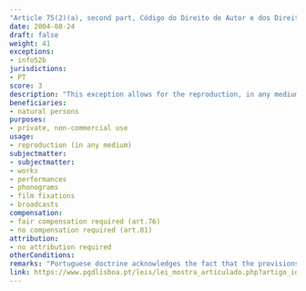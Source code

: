 ```yaml
---
"Article 75(2)(a), second part, Código do Direito de Autor e dos Direitos Conexos"
date: 2004-08-24
draft: false
weight: 41
exceptions:
- info52b
jurisdictions:
- PT
score: 3
description: "This exception allows for the reproduction, in any medium, performed by a natural person for private use and without direct or indirect commercial purposes. The law (art.81) also allows for the reproduction, in a single copy, for purposes of exclusively scientific or humanitarian interest, of works not yet commercially available or impossible to obtain, for the time necessary for their use. Private use is also allowed as long as it does not harm the normal exploitation of the work and does not cause unjustified damage to the legitimate interests of the author nd is not used for any purposes of public communication or commercialisation." 
beneficiaries:
- natural persons
purposes: 
- private, non-commercial use 
usage:
- reproduction (in any medium)
subjectmatter:
- subjectmatter:
- works
- performances
- phonograms
- film fixations
- broadcasts
compensation:
- fair compensation required (art.76)
- no compensation required (art.81)
attribution: 
- no attribution required
otherConditions: 
remarks: "Portuguese doctrine acknowledges the fact that the provisions of articles 75 and 81 clash. This is due to the fact that art 81 was pre-existing at the time of the implementation of the InfoSoc directive and it wasn't revoked when introducing the transposition of art 5.2.b of the Directive. According to Vieira, J.A., Dereito de Autor, Dogmatica Basica. 2020, p.365, the legacy provision of art 81 does not require equitable remuneration.<br /><br />Equitable remuneration is provided for in art.76(1)(b). In cases of analogue use a remunation is also due to the publisher.<br /><br />The exception applies mutatis mutandis to neighbouring rights under art. 189(3) of the Copyright code."
link: https://www.pgdlisboa.pt/leis/lei_mostra_articulado.php?artigo_id=484A0075&nid=484&tabela=leis&pagina=1&ficha=1&so_miolo=&nversao=#artigo
---
```


